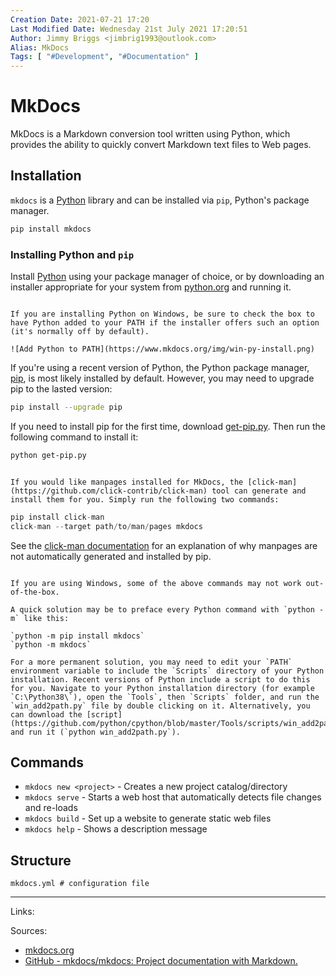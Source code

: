 ```yaml
---
Creation Date: 2021-07-21 17:20
Last Modified Date: Wednesday 21st July 2021 17:20:51
Author: Jimmy Briggs <jimbrig1993@outlook.com>
Alias: MkDocs
Tags: [ "#Development", "#Documentation" ]
---
```


# MkDocs

MkDocs is a Markdown conversion tool written using Python, which provides the ability to quickly convert Markdown text files to Web pages.

## Installation

`mkdocs` is a [Python](Python.md) library and can be installed via `pip`, Python's package manager. 

```powershell
pip install mkdocs
```

### Installing Python and `pip`

Install [Python](https://www.python.org/) using your package manager of choice, or by downloading an installer appropriate for your system from [python.org](https://www.python.org/downloads/) and running it.

```ad-note

If you are installing Python on Windows, be sure to check the box to have Python added to your PATH if the installer offers such an option (it's normally off by default).

![Add Python to PATH](https://www.mkdocs.org/img/win-py-install.png)

```

If you're using a recent version of Python, the Python package manager, [pip](https://pip.readthedocs.io/en/stable/installing/), is most likely installed by default. However, you may need to upgrade pip to the lasted version:

```bash
pip install --upgrade pip
```

If you need to install pip for the first time, download [get-pip.py](https://bootstrap.pypa.io/get-pip.py). Then run the following command to install it:

```bash
python get-pip.py
```

```ad-note

If you would like manpages installed for MkDocs, the [click-man](https://github.com/click-contrib/click-man) tool can generate and install them for you. Simply run the following two commands:

```

```python
pip install click-man
click-man --target path/to/man/pages mkdocs
```

See the [click-man documentation](https://github.com/click-contrib/click-man#automatic-man-page-installation-with-setuptools-and-pip) for an explanation of why manpages are not automatically generated and installed by pip.

```ad-note

If you are using Windows, some of the above commands may not work out-of-the-box.

A quick solution may be to preface every Python command with `python -m` like this:

`python -m pip install mkdocs`
`python -m mkdocs`

For a more permanent solution, you may need to edit your `PATH` environment variable to include the `Scripts` directory of your Python installation. Recent versions of Python include a script to do this for you. Navigate to your Python installation directory (for example `C:\Python38\`), open the `Tools`, then `Scripts` folder, and run the `win_add2path.py` file by double clicking on it. Alternatively, you can download the [script](https://github.com/python/cpython/blob/master/Tools/scripts/win_add2path.py) and run it (`python win_add2path.py`).

```


## Commands

- `mkdocs new <project>` - Creates a new project catalog/directory
- `mkdocs serve` - Starts a web host that automatically detects file changes and re-loads
- `mkdocs build` - Set up a website to generate static web files
- `mkdocs help` - Shows a description message

## Structure

```
mkdocs.yml # configuration file
```

***

Links:

Sources: 
- [mkdocs.org](https://mkdocs.org/)
- [GitHub - mkdocs/mkdocs: Project documentation with Markdown.](https://github.com/mkdocs/mkdocs)


